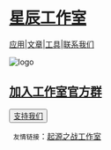 # [**星辰工作室**](https://schlibra.github.io/Stars-Studios)

[应用](https://schlibra.github.io/Stars-Studios/application)|[文章](https://schlibra.github.io/Stars-Studios/article)|[工具](https://schlibra.githubio/Stars-Studios/other)|[联系我们](about:blank)

![logo](https://xhfs2.oss-cn-hangzhou.aliyuncs.com/CA102001/089c3199777849e4bd5d522a5e93ea70.png "logo")
## [加入工作室官方群](https://jq.qq.com/?_wv=1027&k=5Ry3PcO)

<button>[支持我们](https://schlibra.github.io/Stars-Studios/zanshang)</button>

 ` 友情链接`：[起源之战工作室](http://www.qyzz.ml)

